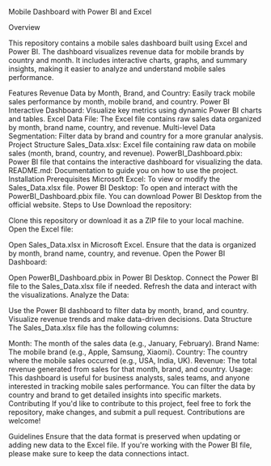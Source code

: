 Mobile Dashboard with Power BI and Excel

Overview

This repository contains a mobile sales dashboard built using Excel and Power BI. The dashboard visualizes revenue data for mobile brands by country and month. It includes interactive charts, graphs, and summary insights, making it easier to analyze and understand mobile sales performance.

Features
Revenue Data by Month, Brand, and Country: Easily track mobile sales performance by month, mobile brand, and country.
Power BI Interactive Dashboard: Visualize key metrics using dynamic Power BI charts and tables.
Excel Data File: The Excel file contains raw sales data organized by month, brand name, country, and revenue.
Multi-level Data Segmentation: Filter data by brand and country for a more granular analysis.
Project Structure
Sales_Data.xlsx: Excel file containing raw data on mobile sales (month, brand, country, and revenue).
PowerBI_Dashboard.pbix: Power BI file that contains the interactive dashboard for visualizing the data.
README.md: Documentation to guide you on how to use the project.
Installation
Prerequisites
Microsoft Excel: To view or modify the Sales_Data.xlsx file.
Power BI Desktop: To open and interact with the PowerBI_Dashboard.pbix file.
You can download Power BI Desktop from the official website.
Steps to Use
Download the repository:

Clone this repository or download it as a ZIP file to your local machine.
Open the Excel file:

Open Sales_Data.xlsx in Microsoft Excel.
Ensure that the data is organized by month, brand name, country, and revenue.
Open the Power BI Dashboard:

Open PowerBI_Dashboard.pbix in Power BI Desktop.
Connect the Power BI file to the Sales_Data.xlsx file if needed.
Refresh the data and interact with the visualizations.
Analyze the Data:

Use the Power BI dashboard to filter data by month, brand, and country.
Visualize revenue trends and make data-driven decisions.
Data Structure
The Sales_Data.xlsx file has the following columns:

Month: The month of the sales data (e.g., January, February).
Brand Name: The mobile brand (e.g., Apple, Samsung, Xiaomi).
Country: The country where the mobile sales occurred (e.g., USA, India, UK).
Revenue: The total revenue generated from sales for that month, brand, and country.
Usage:
This dashboard is useful for business analysts, sales teams, and anyone interested in tracking mobile sales performance.
You can filter the data by country and brand to get detailed insights into specific markets.
Contributing
If you'd like to contribute to this project, feel free to fork the repository, make changes, and submit a pull request. Contributions are welcome!

Guidelines
Ensure that the data format is preserved when updating or adding new data to the Excel file.
If you're working with the Power BI file, please make sure to keep the data connections intact.
